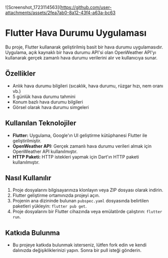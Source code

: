 ![Screenshot_1723114563](https://github.com/user-attachments/assets/2fea7ab0-8a12-43f4-a63a-bc63


# Flutter Hava Durumu Uygulaması

Bu proje, Flutter kullanarak geliştirilmiş basit bir hava durumu uygulamasıdır. Uygulama, açık kaynaklı bir hava durumu API'si olan OpenWeather API'yı kullanarak gerçek zamanlı hava durumu verilerini alır ve kullanıcıya sunar.

## Özellikler

- Anlık hava durumu bilgileri (sıcaklık, hava durumu, rüzgar hızı, nem oranı vb.)
- 5 günlük hava durumu tahmini
- Konum bazlı hava durumu bilgileri
- Görsel olarak hava durumu simgeleri

## Kullanılan Teknolojiler

- **Flutter:** Uygulama, Google'ın UI geliştirme kütüphanesi Flutter ile geliştirilmiştir.
- **OpenWeather API:** Gerçek zamanlı hava durumu verileri almak için OpenWeather API kullanılmıştır.
- **HTTP Paketi:** HTTP istekleri yapmak için Dart'ın HTTP paketi kullanılmıştır.

## Nasıl Kullanılır

1. Proje dosyalarını bilgisayarınıza klonlayın veya ZIP dosyası olarak indirin.
2. Flutter geliştirme ortamınızda projeyi açın.
3. Projenin ana dizininde bulunan `pubspec.yaml` dosyasında belirtilen paketleri yükleyin: `flutter pub get`.
4. Proje dosyalarını bir Flutter cihazında veya emülatörde çalıştırın: `flutter run`.

## Katkıda Bulunma

- Bu projeye katkıda bulunmak isterseniz, lütfen fork edin ve kendi dalınızda değişikliklerinizi yapın. Sonra bir pull isteği gönderin.


